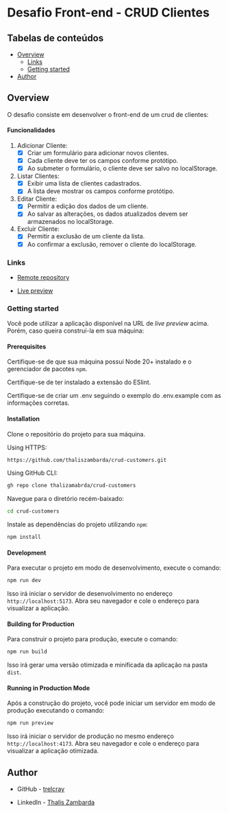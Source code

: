 # Desafio Front-end - CRUD Clientes

## Tabelas de conteúdos

- [Overview](#overview)
  - [Links](#links)
  - [Getting started](#getting-started)
- [Author](#author)


## Overview

O desafio consiste em desenvolver o front-end de um crud de clientes:


#### Funcionalidades

1. Adicionar Cliente:
    - [x] Criar um formulário para adicionar novos clientes.
    - [x] Cada cliente deve ter os campos conforme protótipo.
    - [x] Ao submeter o formulário, o cliente deve ser salvo no localStorage.

2. Listar Clientes:
    - [x] Exibir uma lista de clientes cadastrados.
    - [x] A lista deve mostrar os campos conforme protótipo.

3. Editar Cliente:
    - [x] Permitir a edição dos dados de um cliente.
    - [x] Ao salvar as alterações, os dados atualizados devem ser armazenados no localStorage.
4. Excluir Cliente:
    - [x] Permitir a exclusão de um cliente da lista.
    - [x] Ao confirmar a exclusão, remover o cliente do localStorage.

### Links

- [Remote repository](https://github.com/thaliszambarda/crud-customers)

- [Live preview](https://crud-customers.vercel.app)

### Getting started

Você pode utilizar a aplicação disponível na URL de _live preview_ acima. Porém,
caso queira construí-la em sua máquina:

#### Prerequisites

Certifique-se de que sua máquina possui Node 20+ instalado e o gerenciador de
pacotes `npm`.

Certifique-se de ter instalado a extensão do ESlint.

Certifique-se de criar um .env seguindo o exemplo do .env.example com as informações corretas.

#### Installation

Clone o repositório do projeto para sua máquina.

Using HTTPS:

```bash
https://github.com/thaliszambarda/crud-customers.git
```

Using GitHub CLI:

```bash
gh repo clone thalizamabrda/crud-customers
```

Navegue para o diretório recém-baixado:

```bash
cd crud-customers
```

Instale as dependências do projeto utilizando `npm`:

```bash
npm install
```

#### Development

Para executar o projeto em modo de desenvolvimento, execute o comando:

```bash
npm run dev
```

Isso irá iniciar o servidor de desenvolvimento no endereço
`http://localhost:5173`. Abra seu navegador e cole o endereço para visualizar a
aplicação.

#### Building for Production

Para construir o projeto para produção, execute o comando:

```bash
npm run build
```

Isso irá gerar uma versão otimizada e minificada da aplicação na pasta `dist`.

#### Running in Production Mode

Após a construção do projeto, você pode iniciar um servidor em modo de produção
executando o comando:

```bash
npm run preview
```

Isso irá iniciar o servidor de produção no mesmo endereço
`http://localhost:4173`. Abra seu navegador e cole o endereço para visualizar a
aplicação otimizada.


## Author

- GitHub - [trelcray](https://github.com/thaliszambarda)

- LinkedIn - [Thalis Zambarda](https://www.linkedin.com/in/thalis-zambarda/)
